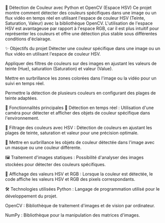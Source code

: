 🎨 Détection de Couleur avec Python et OpenCV (Espace HSV)
Ce projet montre comment détecter des couleurs spécifiques dans une image ou un flux vidéo en temps réel en utilisant l'espace de couleur HSV (Teinte, Saturation, Valeur) avec la bibliothèque OpenCV. L'utilisation de l'espace HSV est avantageuse par rapport à l'espace RGB, car il est plus intuitif pour représenter les couleurs et offre une détection plus stable sous différentes conditions d'éclairage.

✨ Objectifs du projet
Détecter une couleur spécifique dans une image ou un flux vidéo en utilisant l'espace de couleur HSV.

Appliquer des filtres de couleurs sur des images en ajustant les valeurs de teinte (Hue), saturation (Saturation) et valeur (Value).

Mettre en surbrillance les zones colorées dans l'image ou la vidéo pour un suivi en temps réel.

Permettre la détection de plusieurs couleurs en configurant des plages de teinte adaptées.

🚀 Fonctionnalités principales
🎥 Détection en temps réel : Utilisation d'une caméra pour détecter et afficher des objets de couleur spécifique dans l'environnement.

🌈 Filtrage des couleurs avec HSV : Détection de couleurs en ajustant les plages de teinte, saturation et valeur pour une précision optimale.

🔴 Mettre en surbrillance les objets de couleur détectée dans l'image avec un masque ou une couleur différente.

🖼️ Traitement d'images statiques : Possibilité d'analyser des images stockées pour détecter des couleurs spécifiques.

🎨 Affichage des valeurs HSV et RGB : Lorsque la couleur est détectée, le code affiche les valeurs HSV et RGB des pixels correspondants.

🛠️ Technologies utilisées
Python : Langage de programmation utilisé pour le développement du projet.

OpenCV : Bibliothèque de traitement d'images et de vision par ordinateur.

NumPy : Bibliothèque pour la manipulation des matrices d'images.
